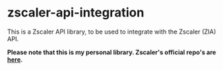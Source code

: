 # zscaler-api-integration
This is a Zscaler API library, to be used to integrate with the Zscaler (ZIA) API.

**Please note that this is my personal library. Zscaler's official repo's are [here](https://github.com/zscaler).**